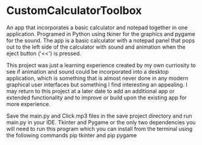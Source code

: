 # CustomCalculatorToolbox
An app that incorporates a basic calculator and notepad together in one application. Programed in Python using tkiner for the graphics and pygame for the sound. The app is a basic calculator with a notepad panel that pops out to the left side of the calculator with sound and animation when the eject button ('<<') is pressed.

This project was just a learning experience created by my own curriosity to see if animation and sound could be incorporated into a desktop application, which is something that is almost never done in any modern graphical user interfaces but something I find interesting an appealing.
I may return to this project at a later date to add an additional app or extended functionality and to improve or build upon the existing app for more experience.

Save the main.py and Click.mp3 files in the save project directory and run main.py in your IDE.
Tkinter and Pygame or the only two dependencies you will need to run this program which you can install from the terminal using the following commands
pip tkinter and pip pygame
